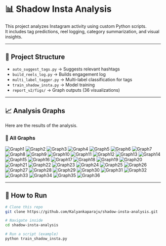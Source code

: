 # 📊 Shadow Insta Analysis

This project analyzes Instagram activity using custom Python scripts.  
It includes tag predictions, reel logging, category summarization, and visual insights.

---

## 📂 Project Structure
- `auto_suggest_tags.py` → Suggests relevant hashtags  
- `build_reels_log.py` → Builds engagement log  
- `multi_label_tagger.py` → Multi-label classification for tags  
- `train_shadow_insta.py` → Model training  
- `report_v2/figs/` → Graph outputs (36 visualizations)  

---

## 📈 Analysis Graphs

Here are the results of the analysis.  

### 🔹 All Graphs

![Graph1](report_v2/figs/graph1.png)
![Graph2](report_v2/figs/graph2.png)
![Graph3](report_v2/figs/graph3.png)
![Graph4](report_v2/figs/graph4.png)
![Graph5](report_v2/figs/graph5.png)
![Graph6](report_v2/figs/graph6.png)
![Graph7](report_v2/figs/graph7.png)
![Graph8](report_v2/figs/graph8.png)
![Graph9](report_v2/figs/graph9.png)
![Graph10](report_v2/figs/graph10.png)
![Graph11](report_v2/figs/graph11.png)
![Graph12](report_v2/figs/graph12.png)
![Graph13](report_v2/figs/graph13.png)
![Graph14](report_v2/figs/graph14.png)
![Graph15](report_v2/figs/graph15.png)
![Graph16](report_v2/figs/graph16.png)
![Graph17](report_v2/figs/graph17.png)
![Graph18](report_v2/figs/graph18.png)
![Graph19](report_v2/figs/graph19.png)
![Graph20](report_v2/figs/graph20.png)
![Graph21](report_v2/figs/graph21.png)
![Graph22](report_v2/figs/graph22.png)
![Graph23](report_v2/figs/graph23.png)
![Graph24](report_v2/figs/graph24.png)
![Graph25](report_v2/figs/graph25.png)
![Graph26](report_v2/figs/graph26.png)
![Graph27](report_v2/figs/graph27.png)
![Graph28](report_v2/figs/graph28.png)
![Graph29](report_v2/figs/graph29.png)
![Graph30](report_v2/figs/graph30.png)
![Graph31](report_v2/figs/graph31.png)
![Graph32](report_v2/figs/graph32.png)
![Graph33](report_v2/figs/graph33.png)
![Graph34](report_v2/figs/graph34.png)
![Graph35](report_v2/figs/graph35.png)
![Graph36](report_v2/figs/graph36.png)

---

## 🚀 How to Run

```bash
# Clone this repo
git clone https://github.com/Kalyankaparaju/shadow-insta-analysis.git

# Navigate inside
cd shadow-insta-analysis

# Run a script (example)
python train_shadow_insta.py
